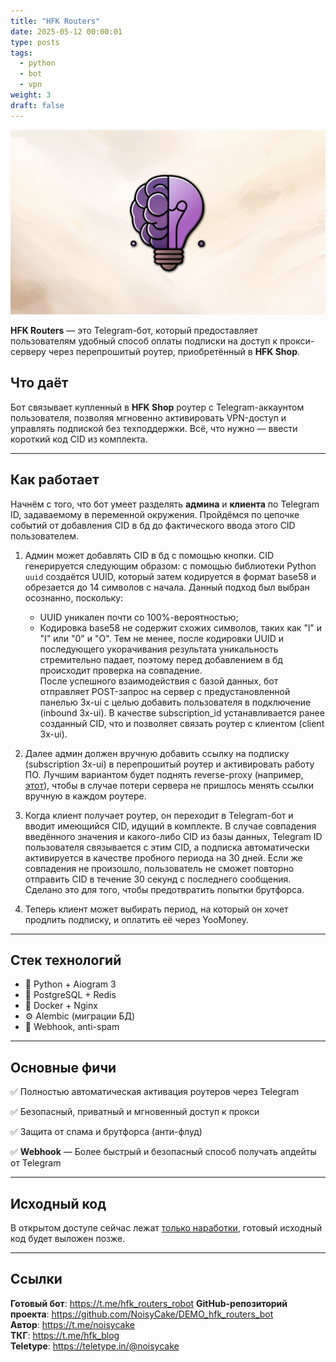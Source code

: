 ```yaml
---
title: "HFK Routers"
date: 2025-05-12 00:00:01
type: posts
tags:
  - python
  - bot
  - vpn
weight: 3
draft: false
---
```


![](images/HFK_Routers-Logo3.jpg)

**HFK Routers** — это Telegram-бот, который предоставляет пользователям удобный способ оплаты подписки на доступ к прокси-серверу через перепрошитый роутер, приобретённый в **HFK Shop**.

<!--more-->

## Что даёт
Бот связывает купленный в **HFK Shop** роутер с Telegram-аккаунтом пользователя, позволяя мгновенно активировать VPN-доступ и управлять подпиской без техподдержки. Всё, что нужно — ввести короткий код CID из комплекта.

---
## Как работает
Начнём с того, что бот умеет разделять **админа** и **клиента** по Telegram ID, задаваемому в переменной окружения. Пройдёмся по цепочке событий от добавления CID в бд до фактического ввода этого CID пользователем.

1. Админ может добавлять CID в бд с помощью кнопки. CID генерируется следующим образом: с помощью библиотеки Python `uuid` создаётся UUID, который затем кодируется в формат base58 и обрезается до 14 символов с начала. Данный подход был выбран осознанно, поскольку:  
    * UUID уникален почти со 100%-вероятностью;
    * Кодировка base58 не содержит схожих символов, таких как "l" и "I" или "0" и "O".
    Тем не менее, после кодировки UUID и последующего укорачивания результата уникальность стремительно падает, поэтому перед добавлением в бд происходит проверка на совпадение.  
    После успешного взаимодействия с базой данных, бот отправляет POST-запрос на сервер с предустановленной панелью 3x-ui с целью добавить пользователя в подключение (inbound 3x-ui). В качестве subscription_id устанавливается ранее созданный CID, что и позволяет связать роутер с клиентом (client 3x-ui).

2. Далее админ должен вручную добавить ссылку на подписку (subscription 3x-ui) в перепрошитый роутер и активировать работу ПО. Лучшим вариантом будет поднять reverse-proxy (например, [этот](https://github.com/NoisyCake/3x-ui_subscriptions_aggregator)), чтобы в случае потери сервера не пришлось менять ссылки вручную в каждом роутере.

3. Когда клиент получает роутер, он переходит в Telegram-бот и вводит имеющийся CID, идущий в комплекте. В случае совпадения введённого значения и какого-либо CID из базы данных, Telegram ID пользователя связывается с этим CID, а подписка автоматически активируется в качестве пробного периода на 30 дней. Если же совпадения не произошло, пользователь не сможет повторно отправить CID в течение 30 секунд с последнего сообщения. Сделано это для того, чтобы предотвратить попытки брутфорса.

4. Теперь клиент может выбирать период, на который он хочет продлить подписку, и оплатить её через YooMoney.

---
## Стек технологий
- 🐍 Python + Aiogram 3
- 🧠 PostgreSQL + Redis
- 🐳 Docker + Nginx
- ⚙️ Alembic (миграции БД)
- 🔗 Webhook, anti-spam

---
## Основные фичи
✅ Полностью автоматическая активация роутеров через Telegram

✅ Безопасный, приватный и мгновенный доступ к прокси

✅ Защита от спама и брутфорса (анти-флуд)

✅ **Webhook** — Более быстрый и безопасный способ получать апдейты от Telegram


---
## Исходный код
В открытом доступе сейчас лежат [только наработки](https://github.com/NoisyCake/DEMO_hfk_routers_bot), готовый исходный код будет выложен позже.

---
## Ссылки
**Готовый бот**: https://t.me/hfk_routers_robot
**GitHub-репозиторий проекта**: https://github.com/NoisyCake/DEMO_hfk_routers_bot  
**Автор**: https://t.me/noisycake  
**ТКГ**: https://t.me/hfk_blog  
**Teletype**: https://teletype.in/@noisycake